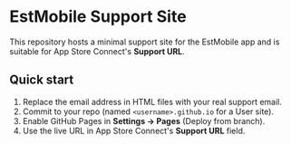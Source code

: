 # EstMobile Support Site

This repository hosts a minimal support site for the EstMobile app and is suitable for App Store Connect's **Support URL**.

## Quick start
1. Replace the email address in HTML files with your real support email.
2. Commit to your repo (named `<username>.github.io` for a User site).
3. Enable GitHub Pages in **Settings → Pages** (Deploy from branch).
4. Use the live URL in App Store Connect's **Support URL** field.
